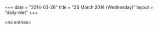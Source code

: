 +++
date = "2014-03-26"
title = "26 March 2014 (Wednesday)"
layout = "daily-diet"
+++

<p>&lt;no entries&gt;</p>